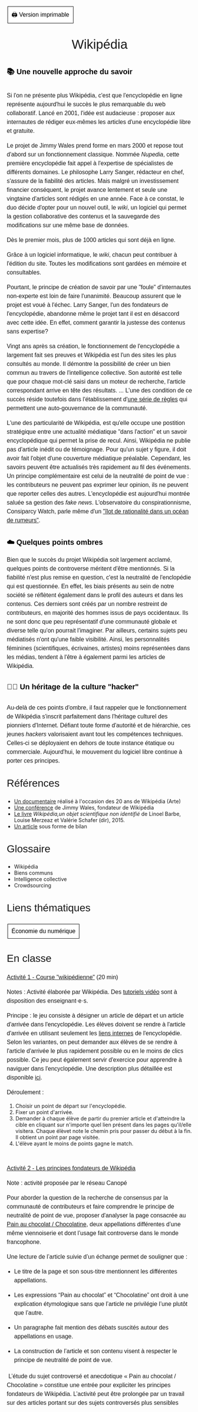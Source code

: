 


<!-- Test de mise en page -->

 <!DOCTYPE html>
<html>
<head>
<style>
.button {
  background-color: white;
  border: 1px solid;
  border-color: black;
  font-family:"Helvetica";
  font-weight:300;
  color: black!important;
  padding: 10px 10px;
  text-align: center;
  text-decoration: none;
  display: inline-block;
  font-size: 16px;
  margin: 4px 2px;
  cursor: pointer;
}
.button:hover {
  text-decoration:none;
  background-color: black; 
  color: white!important;
}
h1 {
    margin-top: 0;
    font-size: 35px;
    font-family: "Helvetica";
    font-weight: 400;
    text-align: center;
}
h2 {
    margin-top: 0;
    font-size: 28px;
    font-family: "Helvetica";
    text-align: left;
    font-weight: 400;
    }
h3 {
    margin-top: 0;
    font-size: 20px;
    font-family: "Helvetica";
    text-align: left;
    font-weight: 400;
    }
p {
    text-align: justify;
    text-justify: inter-word;
    font-size: 16px;
    font-family: "Helvetica";
    text-align: left;
    font-weight: 300;
    line-height:1.5
    }
strong {
    font-weight: 700;
}
ul {
  margin-bottom:20px;
  padding-left:20px;
}
li.simple {
  margin-bottom:20px;
  padding-left:20px;
}
.boxed {
  border: 1px solid;$
  border-color:rgb(96, 105, 219);
  padding: 10px;
  } 

</style>
</head>
</html>

<!-- Fin du test de mise en page -->

<a href="#" class="button"> 🖨️ Version imprimable</a>

<br>

# Wikipédia

<br>

<div align="left"; style="font-size:20px ;color:rgb(0, 0, 0); font-family:helvetica">
<b> 📚 Une nouvelle approche du savoir</b>
</div>


<br>

Si l'on ne présente plus Wikipédia, c'est que l'encyclopédie en ligne représente aujourd'hui le succès le plus remarquable du web collaboratif. Lancé en 2001, l'idée est audacieuse : proposer aux internautes de rédiger eux-mêmes les articles d'une encyclopédie libre et gratuite.

Le projet de Jimmy Wales prend forme en mars 2000 et repose tout d'abord sur un fonctionnement classique. Nommée  *Nupedia*, cette première encyclopédie fait appel à l'expertise de spécialistes de différents domaines. Le philosophe Larry Sanger, rédacteur en chef, s'assure de la fiabilité des articles. Mais malgré un investissement financier conséquent, le projet avance lentement et seule une vingtaine d'articles sont rédigés en une année. Face à ce constat, le duo décide d'opter pour un nouvel outil, le *wiki*, un logiciel qui permet la gestion collaborative des contenus et la sauvegarde des modifications sur une même base de données.

Dès le premier mois, plus de 1000 articles qui sont déjà en ligne.

Grâce à un logiciel informatique, le *wiki*, chacun peut contribuer à l'édition du site. Toutes les modifications sont gardées en mémoire et consultables. 

Pourtant, le principe de création de savoir par une "foule" d'internautes non-experte est loin de faire l'unanimité. Beaucoup assurent que le projet est voué à l'échec. Larry Sanger, l'un des fondateurs de l'encyclopédie, abandonne même le projet tant il est en désaccord avec cette idée. En effet, comment garantir la justesse des contenus sans expertise?

Vingt ans après sa création, le fonctionnement de l'encyclopédie a largement fait ses preuves et Wikipédia est l'un des sites les plus consultés au monde. Il démontre la possibilité de créer un bien commun au travers de l'intelligence collective. Son autorité est telle que pour chaque mot-clé saisi dans un moteur de recherche, l'article correspondant arrive en tête des résultats. ... L'une des condition de ce succès réside toutefois dans l'établissement d'[une série de règles](https://fr.wikipedia.org/wiki/Wikip%C3%A9dia:R%C3%A8gles_et_recommandations) qui permettent une auto-gouvernance de la communauté.

L'une des particularité de Wikipédia, est qu'elle occupe une postition stratégique entre une actualité médiatique "dans l'action" et un savoir encyclopédique qui permet la prise de recul. Ainsi, Wikipédia ne publie pas d'article inédit ou de témoignage. Pour qu'un sujet y figure, il doit avoir fait l'objet d'une couverture médiatique préalable. Cependant, les savoirs peuvent être actualisés très rapidement au fil des événements. Un principe complémentaire est celui de la neutralité de point de vue : les contributeurs ne peuvent pas exprimer leur opinion, ils ne peuvent que reporter celles des autres. L'encyclopédie est aujourd'hui montrée saluée sa gestion des *fake news*. L'observatoire du conspirationnisme, Consiparcy Watch, parle même d'un ["îlot de rationalité dans un océan de rumeurs"](https://www.conspiracywatch.info/covid-19-wikipedia-fait-figure-dilot-de-rationalite-dans-un-ocean-de-rumeurs.html). 

<br>


<div align="left"; style="font-size:20px ;color:rgb(0, 0, 0); font-family:helvetica">
<b>☁️ Quelques points ombres</b>
</div

<br>

Bien que le succès du projet Wikipédia soit largement acclamé, quelques points de controverse méritent d'être mentionnés. Si la fiabilité n'est plus remise en question, c'est la neutralité de l'enclopédie qui est questionnée. En effet, les biais présents au sein de notre société se réflètent également dans le profil des auteurs et dans les contenus. Ces derniers sont créés par un nombre restreint de contributeurs, en majorité des hommes issus de pays occidentaux. Ils ne sont donc que peu représentatif d'une communauté globale et diverse telle qu'on pourrait l'imaginer. Par ailleurs, certains sujets peu médiatisés n'ont qu'une faible visibilité. Ainsi, les personnalités féminines (scientifiques, écrivaines, artistes) moins représentées dans les médias, tendent à l'être à également parmi les articles de Wikipédia.

<br>

<div align="left"; style="font-size:20px ;color:rgb(0, 0, 0); font-family:helvetica">
<b> 👩‍💻 Un héritage de la culture "hacker" </b>
</div>

<br>

Au-delà de ces points d'ombre, il faut rappeler que le fonctionnement de Wikipédia s'inscrit parfaitement dans l'héritage culturel des pionniers d'Internet. Défiant toute forme d'autorité et de hiérarchie, ces jeunes *hackers* valorisaient avant tout les compétences techniques. Celles-ci se déployaient en dehors de toute instance étatique ou commerciale. Aujourd'hui, le mouvement du logiciel libre continue à porter ces principes.

<br>

## Références

* [Un documentaire](https://www.youtube.com/watch?v=NJRihPXdk7A) réalisé à l'occasion des 20 ans de Wikipédia (Arte)
* [Une conférence](https://www.ted.com/talks/jimmy_wales_the_birth_of_wikipedia) de Jimmy Wales, fondateur de Wikipédia
* [Le livre](https://presses.parisnanterre.fr/?p=2355) *Wikipédia,un objet scientifique non identifié* de Linoel Barbe, Louise Merzeaz et Valérie Schafer (dir), 2015.
* [Un article](https://www.franceculture.fr/medias/fiabilite-pseudonymat-sources-wikipedia-et-lintelligence-des-foules) sous forme de bilan

<br>

## Glossaire

* Wikipédia
* Biens communs
* Intelligence collective
* Crowdsourcing


<br>

## Liens thématiques

<div class="w3-container">

  <div class="w3-show-inline-block">
  <div class="w3-bar">
    <a href=../../grandes-thematiques/economie-numerique/economie-numerique.html class="button">Économie du numérique</a>
  </div>
  </div>
</div>

<br>
<br>

## En classe



<u>Activité 1 - Course "wikipédienne"</u> (20 min)

Notes : Activité  élaborée par Wikipédia. Des [tutoriels vidéo](https://fr.wikipedia.org/wiki/Aide:Wikip%C3%A9dia_pas_%C3%A0_pas) sont à disposition des enseignant·e·s.

Principe : le jeu consiste à désigner un article de départ et un article d'arrivée dans l'encyclopédie. Les élèves doivent se rendre à l'article d'arrivée en utilisant seulement les [liens internes](https://fr.wikipedia.org/wiki/Aide:Liens_internes) de l'encyclopédie. Selon les variantes, on peut demander aux élèves de se rendre à l'article d'arrivée le plus rapidement possible ou en le  moins de clics possible. Ce jeu peut également servir d'exercice pour apprendre à naviguer dans  l'encyclopédie. Une description plus détaillée est disponible [ici](https://fr.wikipedia.org/wiki/Wikip%C3%A9dia:Exercices/Course_wikip%C3%A9dienne).

Déroulement : 

1. Choisir un point de départ sur l'encyclopédie.
2. Fixer un point d'arrivée.
3. Demander à chaque élève de partir du premier article  et d'atteindre la cible en cliquant sur n'importe quel lien présent dans les pages qu'il/elle visitera. Chaque élèvet note le chemin pris pour  passer du début à la fin. Il obtient un point par page visitée.
4. L'élève ayant le moins de points gagne le match.

<br>

<u>Activité 2 - Les principes fondateurs de Wikipédia</u>

Note : activité proposée par le réseau Canopé

Pour aborder la question de la recherche de consensus par la communauté de contributeurs et faire comprendre le principe de neutralité de point de vue, proposer d'analyser la page consacrée au [Pain au chocolat / Chocolatine](https://fr.wikipedia.org/wiki/Pain_au_chocolat), deux appellations différentes d’une même viennoiserie et dont l’usage fait controverse dans le monde francophone.

Une lecture de l’article suivie d’un échange permet de souligner que :

- Le titre de la page et son sous-titre mentionnent les différentes appellations.

- Les expressions “Pain au chocolat” et “Chocolatine” ont droit à une explication étymologique sans que l’article ne privilégie l’une plutôt que l’autre.

- Un paragraphe fait mention des débats suscités autour des appellations en usage.

- La construction de l’article et son contenu visent à respecter le principe de neutralité de point de vue.

​                                                                     L’étude du sujet controversé et anecdotique « Pain au chocolat /  Chocolatine » constitue une entrée pour expliciter les principes fondateurs de Wikipédia. L’activité peut être prolongée par un travail sur des articles portant sur des sujets controversés plus sensibles



